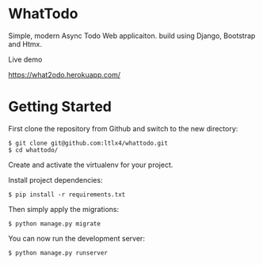 # WhatTodo
Simple, modern Async Todo Web applicaiton. build using Django, Bootstrap and Htmx.

Live demo

https://what2odo.herokuapp.com/

# Getting Started

First clone the repository from Github and switch to the new directory:

    $ git clone git@github.com:ltlx4/whattodo.git
    $ cd whattodo/
    
Create and activate the virtualenv for your project.
    
Install project dependencies:

    $ pip install -r requirements.txt
    
    
Then simply apply the migrations:

    $ python manage.py migrate
    

You can now run the development server:

    $ python manage.py runserver
